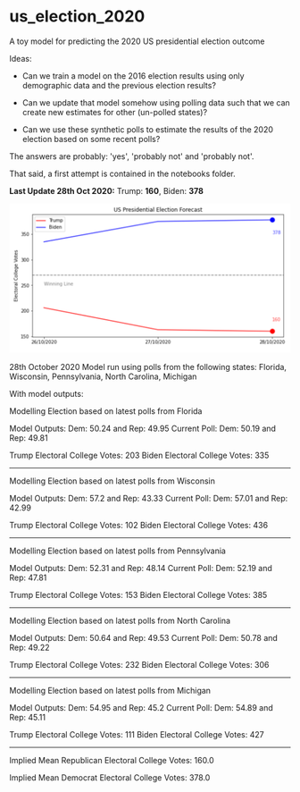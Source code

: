 # us_election_2020
A toy model for predicting the 2020 US presidential election outcome

Ideas:

* Can we train a model on the 2016 election results using only demographic data and the previous election results?

* Can we update that model somehow using polling data such that we can create new estimates for other (un-polled states)?

* Can we use these synthetic polls to estimate the results of the 2020 election based on some recent polls?

The answers are probably: 'yes', 'probably not' and 'probably not'.

That said, a first attempt is contained in the notebooks folder.


**Last Update 28th Oct 2020:** Trump: **160**, Biden: **378**

![alt text](https://github.com/nowaycomputer/us_election_2020/blob/main/img/281020.png)



28th October 2020
Model run using polls from the following states: Florida, Wisconsin, Pennsylvania, North Carolina, Michigan

With model outputs:

Modelling Election based on latest polls from Florida

Model Outputs: Dem: 50.24  and Rep: 49.95
Current Poll: Dem: 50.19  and Rep: 49.81

Trump Electoral College Votes: 203
Biden Electoral College Votes: 335

-------------------------

Modelling Election based on latest polls from Wisconsin

Model Outputs: Dem: 57.2  and Rep: 43.33
Current Poll: Dem: 57.01  and Rep: 42.99

Trump Electoral College Votes: 102
Biden Electoral College Votes: 436

-------------------------

Modelling Election based on latest polls from Pennsylvania

Model Outputs: Dem: 52.31  and Rep: 48.14
Current Poll: Dem: 52.19  and Rep: 47.81

Trump Electoral College Votes: 153
Biden Electoral College Votes: 385

-------------------------

Modelling Election based on latest polls from North Carolina

Model Outputs: Dem: 50.64  and Rep: 49.53
Current Poll: Dem: 50.78  and Rep: 49.22

Trump Electoral College Votes: 232
Biden Electoral College Votes: 306

-------------------------

Modelling Election based on latest polls from Michigan

Model Outputs: Dem: 54.95  and Rep: 45.2
Current Poll: Dem: 54.89  and Rep: 45.11

Trump Electoral College Votes: 111
Biden Electoral College Votes: 427

-------------------------


 Implied Mean Republican Electoral College Votes: 160.0

 Implied Mean Democrat Electoral College Votes: 378.0
